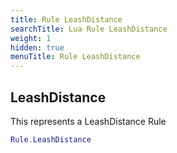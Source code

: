 ```yaml
---
title: Rule LeashDistance
searchTitle: Lua Rule LeashDistance
weight: 1
hidden: true
menuTitle: Rule LeashDistance
---
```

## LeashDistance

This represents a LeashDistance Rule
```lua
Rule.LeashDistance
```